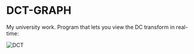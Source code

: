 # DCT-GRAPH
My university work. Program that lets you view the DC transform in real-time:

![DCT](https://user-images.githubusercontent.com/52162822/162455844-ebc53ea5-862e-4cc6-b478-ae820476808e.png)
